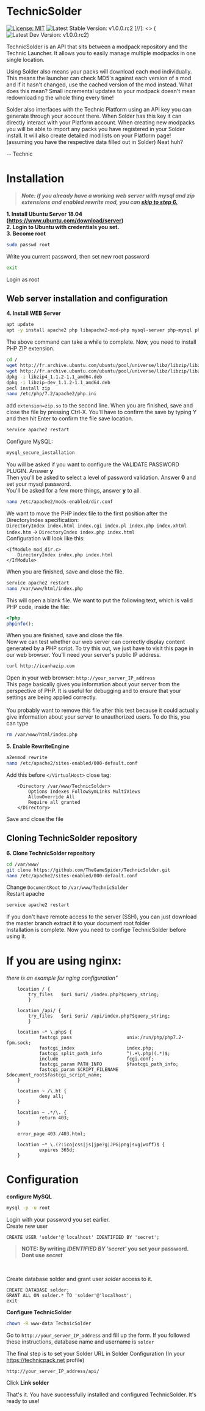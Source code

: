 # TechnicSolder
[![License: MIT](https://img.shields.io/badge/License-MIT-yellow.svg)](https://opensource.org/licenses/MIT)
![Latest Stable Version: v1.0.0.rc2](https://img.shields.io/badge/Latest%20Stable%20Version-v1.0.0.rc2-brightgreen.svg)
[//]: <> (![Latest Dev Version: v1.0.0.rc2](https://img.shields.io/badge/Latest%20Dev%20Version-v1.0.0.rc2-brightgreen.svg))

TechnicSolder is an API that sits between a modpack repository and the Technic Launcher. It allows you to easily manage multiple modpacks in one single location.

Using Solder also means your packs will download each mod individually. This means the launcher can check MD5's against each version of a mod and if it hasn't changed, use the cached version of the mod instead. What does this mean? Small incremental updates to your modpack doesn't mean redownloading the whole thing every time!

Solder also interfaces with the Technic Platform using an API key you can generate through your account there. When Solder has this key it can directly interact with your Platform account. When creating new modpacks you will be able to import any packs you have registered in your Solder install. It will also create detailed mod lists on your Platform page! (assuming you have the respective data filled out in Solder) Neat huh?

-- Technic

# Installation
> ***Note: If you already have a working web server with mysql and zip extensions and enabled rewrite mod, you can [skip to step 6.](https://github.com/TheGameSpider/TechnicSolder#cloning-technicsolder-repository)***

**1. Install Ubuntu Server 18.04 (https://www.ubuntu.com/download/server)** <br />
**2. Login to Ubuntu with credentials you set.** <br />
**3. Become root**
```bash
sudo passwd root
```
Write you current password, then set new root password
```bash
exit
```
Login as root <br />
## Web server installation and configuration
**4. Install WEB Server**<br />
```bash
apt update
apt -y install apache2 php libapache2-mod-php mysql-server php-mysql php-dev zlib1g-dev
```
The above command can take a while to complete. Now, you need to install PHP ZIP extension.<br />
```bash
cd /
wget http://fr.archive.ubuntu.com/ubuntu/pool/universe/libz/libzip/libzip4_1.1.2-1.1_amd64.deb
wget http://fr.archive.ubuntu.com/ubuntu/pool/universe/libz/libzip/libzip-dev_1.1.2-1.1_amd64.deb
dpkg -i libzip4_1.1.2-1.1_amd64.deb
dpkg -i libzip-dev_1.1.2-1.1_amd64.deb
pecl install zip
nano /etc/php/7.2/apache2/php.ini
```
add `extension=zip.so` to the second line.
When you are finished, save and close the file by pressing Ctrl-X. You'll have to confirm the save by typing Y and then hit Enter to confirm the file save location.
```bash
service apache2 restart
```
Configure MySQL: 
```bash
mysql_secure_installation
```
You will be asked if you want to configure the VALIDATE PASSWORD PLUGIN. Answer **y**<br />
Then you'll be asked to select a level of password validation. Answer **0** and set your mysql password.<br />
You'll be asked for a few more things, answer **y** to all.
```bash
nano /etc/apache2/mods-enabled/dir.conf
```
We want to move the PHP index file to the first position after the DirectoryIndex specification: <br />
`DirectoryIndex index.html index.cgi index.pl index.php index.xhtml index.htm` -> `DirectoryIndex index.php index.html`<br />
Configuration will look like this:
```
<IfModule mod_dir.c>
    DirectoryIndex index.php index.html
</IfModule>
```
When you are finished, save and close the file.
```bash
service apache2 restart
nano /var/www/html/index.php
```
This will open a blank file. We want to put the following text, which is valid PHP code, inside the file:
```php
<?php
phpinfo();
```
When you are finished, save and close the file.<br />
Now we can test whether our web server can correctly display content generated by a PHP script. To try this out, we just have to visit this page in our web browser. You'll need your server's public IP address.
```bash
curl http://icanhazip.com
```
Open in your web browser: `http://your_server_IP_address` <br />
This page basically gives you information about your server from the perspective of PHP. It is useful for debugging and to ensure that your settings are being applied correctly.<br />
<br />
You probably want to remove this file after this test because it could actually give information about your server to unauthorized users. To do this, you can type
```bash
rm /var/www/html/index.php
```
**5. Enable RewriteEngine**<br />
```bash
a2enmod rewrite
nano /etc/apache2/sites-enabled/000-default.conf
```
Add this before `</VirtualHost>` close tag:
```
    <Directory /var/www/TechnicSolder>
        Options Indexes FollowSymLinks MultiViews
        AllowOverride All
        Require all granted
    </Directory>
```
Save and close the file
## Cloning TechnicSolder repository
**6. Clone TechnicSolder repository** 
```bash
cd /var/www/
git clone https://github.com/TheGameSpider/TechnicSolder.git
nano /etc/apache2/sites-enabled/000-default.conf
```
Change `DocumentRoot` to `/var/www/TechnicSolder`<br />
Restart apache
```bash
service apache2 restart
```
If you don't have remote access to the server (SSH), you can just download the master branch extract it to your document root folder<br />
Installation is complete. Now you need to confige TechnicSolder before using it.
# If you are using nginx:
*there is an example for nging configuration"*
```nginx
	location / {
        try_files   $uri $uri/ /index.php?$query_string;
        }

	location /api/ {
        try_files   $uri $uri/ /api/index.php?$query_string;
        }

    location ~* \.php$ {
            fastcgi_pass                    unix:/run/php/php7.2-fpm.sock;
            fastcgi_index                   index.php;
            fastcgi_split_path_info         ^(.+\.php)(.*)$;
            include                         fcgi.conf;
            fastcgi_param PATH_INFO         $fastcgi_path_info;
            fastcgi_param SCRIPT_FILENAME   $document_root$fastcgi_script_name;
    }

    location ~ /\.ht {
            deny all;
    }

    location ~ .*/\. {
            return 403;
    }

    error_page 403 /403.html;
    
    location ~* \.(?:ico|css|js|jpe?g|JPG|png|svg|woff)$ {
            expires 365d;
	}
```
# Configuration
**configure MySQL**
```bash
mysql -p -u root
```
Login with your password you set earlier. <br />
Create new user
```MYSQL
CREATE USER 'solder'@'localhost' IDENTIFIED BY 'secret';
```
> **NOTE: By writing *IDENTIFIED BY 'secret'* you set your password. Dont use *secret***

<br />

Create database solder and grant user *solder* access to it.

```MYSQL
CREATE DATABASE solder;
GRANT ALL ON solder.* TO 'solder'@'localhost';
exit
```

**Configure TechnicSolder** <br />

```bash
chown -R www-data TechnicSolder
```

Go to `http://your_server_IP_address` and fill up the form. If you followed these instructions, database name and username is `solder` <br />

The final step is to set your Solder URL in Solder Configuration (In your https://technicpack.net profile)

```
http://your_server_IP_address/api/
```

Click **Link solder**<br />

That's it. You have successfully installed and configured TechnicSolder. It's ready to use!

